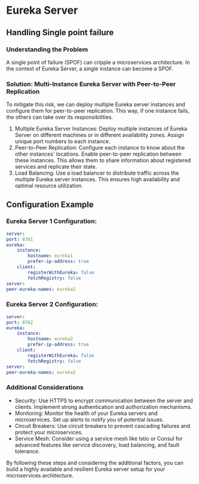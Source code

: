 # Eureka Server

## Handling Single point failure

### Understanding the Problem
A single point of failure (SPOF) can cripple a microservices architecture. In the context of Eureka Server, a single instance can become a SPOF.

### Solution: Multi-Instance Eureka Server with Peer-to-Peer Replication
To mitigate this risk, we can deploy multiple Eureka server instances and configure them for peer-to-peer replication. This way, if one instance fails, the others can take over its responsibilities.

1. Multiple Eureka Server Instances:
Deploy multiple instances of Eureka Server on different machines or in different availability zones.
Assign unique port numbers to each instance.
2. Peer-to-Peer Replication:
Configure each instance to know about the other instances' locations.
Enable peer-to-peer replication between these instances. This allows them to share information about registered services and replicate their state.
3. Load Balancing:
Use a load balancer to distribute traffic across the multiple Eureka server instances. This ensures high availability and optimal resource utilization.
   
## Configuration Example
### Eureka Server 1 Configuration:
``` yml
server:
port: 8761
eureka:
    instance:
        hostname: eureka1
        prefer-ip-address: true
    client:
        registerWithEureka: false
        fetchRegistry: false
server:
peer-eureka-names: eureka2
```
### Eureka Server 2 Configuration:
``` yml
server:
port: 8762
eureka:
    instance:
        hostname: eureka2
        prefer-ip-address: true
    client:
        registerWithEureka: false
        fetchRegistry: false
server:
peer-eureka-names: eureka2
```

### Additional Considerations
- Security:
Use HTTPS to encrypt communication between the server and clients.
Implement strong authentication and authorization mechanisms.
- Monitoring:
Monitor the health of your Eureka servers and microservices.
Set up alerts to notify you of potential issues.
- Circuit Breakers:
Use circuit breakers to prevent cascading failures and protect your microservices.
- Service Mesh:
Consider using a service mesh like Istio or Consul for advanced features like service discovery, load balancing, and fault tolerance.

By following these steps and considering the additional factors, you can build a highly available and resilient Eureka server setup for your microservices architecture.